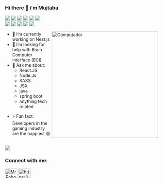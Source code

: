 ### Hi there 👋 i'm Mujtaba 
![](https://img.shields.io/badge/os-linux-informational?style=flat&logo=data:image/svg%2bxml;base64,<BASE64_DATA>) ![](https://img.shields.io/badge/editor-VScode-informational?style=flat&logo=data:image/svg%2bxml;base64,<BASE64_DATA>) ![](https://img.shields.io/badge/code-java-informational?style=flat&logo=data:image/svg%2bxml;base64,<BASE64_DATA>)
![](https://img.shields.io/badge/code-javascript-informational?style=flat&logo=data:image/svg%2bxml;base64,<BASE64_DATA>) ![](https://img.shields.io/badge/code-css-informational?style=flat&logo=data:image/svg%2bxml;base64,<BASE64_DATA>) ![](https://img.shields.io/badge/code-Html-informational?style=flat&logo=data:image/svg%2bxml;base64,<BASE64_DATA>)<br>
![](https://img.shields.io/badge/backend-spring_boot-informational?style=flat&logo=data:image/svg%2bxml;base64,<BASE64_DATA>) ![](https://img.shields.io/badge/backend-Node-informational?style=flat&logo=data:image/svg%2bxml;base64,<BASE64_DATA>) ![](https://img.shields.io/badge/Front-RectJS-informational?style=flat&logo=data:image/svg%2bxml;base64,<BASE64_DATA>)
![](https://img.shields.io/badge/DB-MangoDB-informational?style=flat&logo=data:image/svg%2bxml;base64,<BASE64_DATA>) ![](https://img.shields.io/badge/DB-neo4j-informational?style=flat&logo=data:image/svg%2bxml;base64,<BASE64_DATA>)


<img src="https://img.freepik.com/free-vector/web-development-programmer-engineering-coding-website-augmented-reality-interface-screens-developer-project-engineer-programming-software-application-design-cartoon-illustration_107791-3863.jpg?size=626&ext=jpg&ga=GA1.2.1778469877.1631664000" min-width="350px" max-width="350px" width="350px" align="right" alt="Computador">

<p align="left">
<!--Here are some ideas to get you started:

- 🔭 I’m currently working on ...-->
- 🌱 I’m currently learning GraphQl API's
<!-- 👯 I’m looking to collaborate on --> 

 - 🔭 I’m currently working on Nest.js
- 🤔 I’m looking for help with Brain Computer Interface (BCI)
- 💬 Ask me about:
    + React.JS
    + Node.Js
    + SASS
    + JSX
    + java
    + spring boot
    + anything tech related 

<!-- 😄 Pronouns: ... -->
- ⚡ Fun fact: Developers in the gaming industry are the happiest 😄 
</p>
<br>


<!-- ![MrRobot015's GitHub stats](https://github-readme-stats.vercel.app/api?username=MrRobot015&theme=dark&show_icons=true)<br> -->
 <img align="center" src="https://github-readme-stats.vercel.app/api/top-langs/?username=MrRobot015&theme=light" /> 




<h3 align="left">Connect with me:</h3>
<p align="left">
<a href="https://twitter.com/Mujtaba_Salah_" target="blank"><img align="center" src="https://cdn.jsdelivr.net/npm/simple-icons@3.0.1/icons/twitter.svg" alt="MrRobot015" height="30" width="40" /></a>
<a href="https://www.linkedin.com/in/mujtaba-salah-el-deen-879823137/" target="blank"><img align="center" src="https://cdn.jsdelivr.net/npm/simple-icons@3.0.1/icons/linkedin.svg" alt="https://www.linkedin.com/in/omair-gibreel-794b05133/" height="30" width="40" /></a>
</p>






